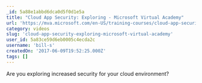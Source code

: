 ```yaml
---
_id: 5a88e1abbd6dca0d5f0d1e5a
title: "Cloud App Security: Exploring - Microsoft Virtual Academy"
url: 'https://mva.microsoft.com/en-US/training-courses/cloud-app-security-exploring-17038?l=RFlJkDMdD_6906218965'
category: videos
slug: 'cloud-app-security-exploring-microsoft-virtual-academy'
user_id: 5a83ce59d6eb0005c4ecda2c
username: 'bill-s'
createdOn: '2017-06-09T19:52:25.000Z'
tags: []
---
```


Are you exploring increased security for your cloud environment?
